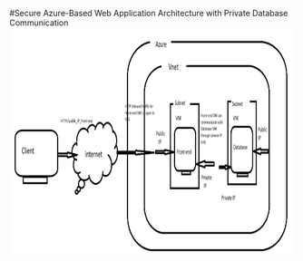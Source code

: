 #Secure Azure-Based Web Application Architecture with Private Database Communication
<a href="" target="blank"><img align="center" src="https://github.com/alakeshthakuria/Cloud_practioner_Project_2/blob/main/project_architech_stage_initial.png" height="400" /></a>

